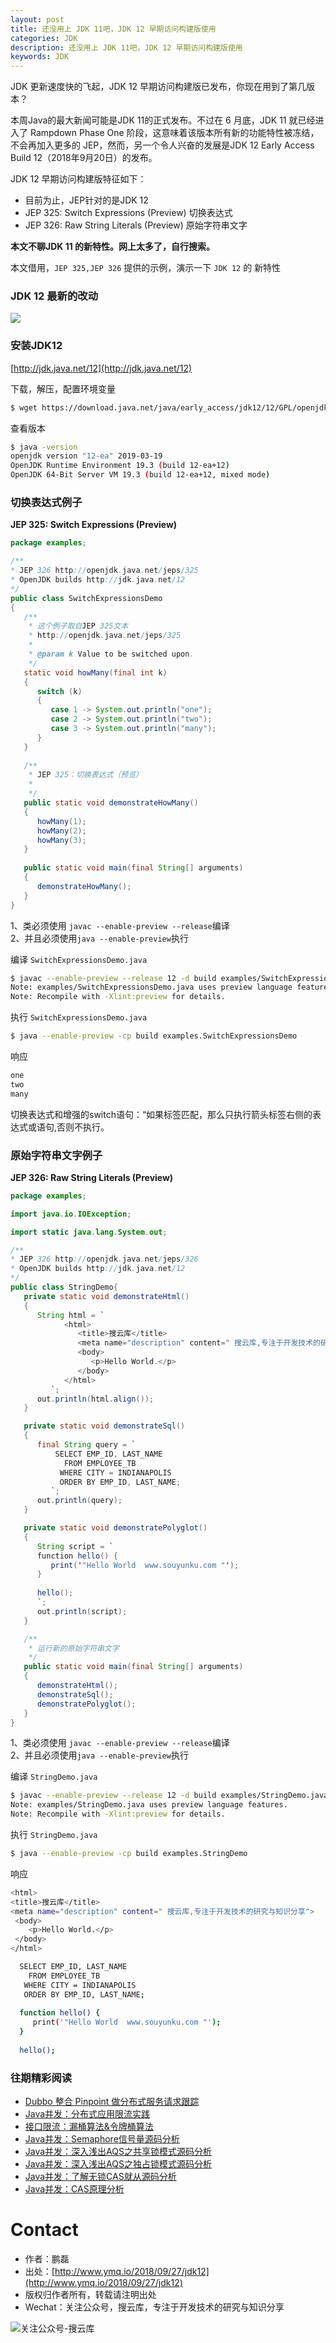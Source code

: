 ```yaml
---
layout: post
title: 还没用上 JDK 11吧，JDK 12 早期访问构建版使用
categories: JDK
description: 还没用上 JDK 11吧，JDK 12 早期访问构建版使用
keywords: JDK
---
```


JDK 更新速度快的飞起，JDK 12 早期访问构建版已发布，你现在用到了第几版本？

本周Java的最大新闻可能是JDK 11的正式发布。不过在 6 月底，JDK 11 就已经进入了 Rampdown Phase One 阶段，这意味着该版本所有新的功能特性被冻结，不会再加入更多的 JEP，然而，另一个令人兴奋的发展是JDK 12 Early Access Build 12（2018年9月20日）的发布。

JDK 12 早期访问构建版特征如下：

- 目前为止，JEP针对的是JDK 12
- JEP 325: Switch Expressions (Preview) 切换表达式
- JEP 326: Raw String Literals (Preview) 原始字符串文字

**本文不聊JDK 11 的新特性。网上太多了，自行搜索。**

本文借用，`JEP 325,JEP 326` 提供的示例，演示一下 `JDK 12` 的 新特性

### JDK 12 最新的改动

![][1]

### 安装JDK12

[http://jdk.java.net/12](http://jdk.java.net/12)

下载，解压，配置环境变量
```sh
$ wget https://download.java.net/java/early_access/jdk12/12/GPL/openjdk-12-ea+12_linux-x64_bin.tar.gz
```

查看版本

```sh
$ java -version
openjdk version "12-ea" 2019-03-19
OpenJDK Runtime Environment 19.3 (build 12-ea+12)
OpenJDK 64-Bit Server VM 19.3 (build 12-ea+12, mixed mode)
```

### 切换表达式例子

**JEP 325: Switch Expressions (Preview)**

```java
package examples;  

/**
* JEP 326 http://openjdk.java.net/jeps/325
* OpenJDK builds http://jdk.java.net/12
*/
public class SwitchExpressionsDemo  
{  
   /** 
    * 这个例子取自JEP 325文本
    * http://openjdk.java.net/jeps/325
    * 
    * @param k Value to be switched upon. 
    */  
   static void howMany(final int k)  
   {  
      switch (k)  
      {  
         case 1 -> System.out.println("one");  
         case 2 -> System.out.println("two");  
         case 3 -> System.out.println("many");  
      }  
   }  
  
   /** 
    * JEP 325：切换表达式（预览）
    * 
    */  
   public static void demonstrateHowMany()  
   {  
      howMany(1);  
      howMany(2);  
      howMany(3);  
   }  
  
   public static void main(final String[] arguments)  
   {  
      demonstrateHowMany();  
   }  
}  
```

1、类必须使用 `javac --enable-preview --release`编译  
2、并且必须使用`java --enable-preview`执行  

编译 `SwitchExpressionsDemo.java`
```sh
$ javac --enable-preview --release 12 -d build examples/SwitchExpressionsDemo.java
Note: examples/SwitchExpressionsDemo.java uses preview language features.
Note: Recompile with -Xlint:preview for details.
```

执行 `SwitchExpressionsDemo.java`

```sh
$ java --enable-preview -cp build examples.SwitchExpressionsDemo
```

响应

```sh
one
two
many
```

切换表达式和增强的switch语句：“如果标签匹配，那么只执行箭头标签右侧的表达式或语句,否则不执行。

### 原始字符串文字例子

**JEP 326: Raw String Literals (Preview)**

```java
package examples;

import java.io.IOException;

import static java.lang.System.out;

/**
* JEP 326 http://openjdk.java.net/jeps/326
* OpenJDK builds http://jdk.java.net/12
*/
public class StringDemo{
   private static void demonstrateHtml()
   {
      String html = `
            <html>
               <title>搜云库</title>
               <meta name="description" content=" 搜云库,专注于开发技术的研究与知识分享">
               <body>
                  <p>Hello World.</p>
               </body>
            </html>
         `;
      out.println(html.align());
   }

   private static void demonstrateSql()
   {
      final String query = `
          SELECT EMP_ID, LAST_NAME
            FROM EMPLOYEE_TB
           WHERE CITY = INDIANAPOLIS
           ORDER BY EMP_ID, LAST_NAME;
         `;
      out.println(query);
   }

   private static void demonstratePolyglot()
   {
      String script = `
      function hello() {
         print('"Hello World  www.souyunku.com "');
      }
      
      hello();
      `;
      out.println(script);
   }

   /**
    * 运行新的原始字符串文字
    */
   public static void main(final String[] arguments)
   {
      demonstrateHtml();
      demonstrateSql();
      demonstratePolyglot();
   }
}
```

1、类必须使用 `javac --enable-preview --release`编译  
2、并且必须使用`java --enable-preview`执行  

编译 `StringDemo.java`
```sh
$ javac --enable-preview --release 12 -d build examples/StringDemo.java
Note: examples/StringDemo.java uses preview language features.
Note: Recompile with -Xlint:preview for details.
```

执行 `StringDemo.java`

```sh
$ java --enable-preview -cp build examples.StringDemo
```

响应

```sh
<html>
<title>搜云库</title>
<meta name="description" content=" 搜云库,专注于开发技术的研究与知识分享">
 <body>
    <p>Hello World.</p>
 </body>
</html>

  SELECT EMP_ID, LAST_NAME
    FROM EMPLOYEE_TB
   WHERE CITY = INDIANAPOLIS
   ORDER BY EMP_ID, LAST_NAME;
         
  function hello() {
     print('"Hello World  www.souyunku.com "');
  }
  
  hello();
```

[1]: http://www.ymq.io/images/2018/jdk/jdk12.png

[2]: http://www.ymq.io/images/2018/jdk/jdk11.png

### 往期精彩阅读

- [Dubbo 整合 Pinpoint 做分布式服务请求跟踪](https://mp.weixin.qq.com/s?__biz=MzA3MTUzOTcxOQ==&mid=2452964737&idx=1&sn=50d1f0ebaad141cb010c2b61d53f615a&chksm=88ede8e9bf9a61ff25548c94a960e192cf19b8e86e49fe18fa16dc1f07d167a3d4c539983441&scene=21#wechat_redirect)
- [Java并发：分布式应用限流实践](https://mp.weixin.qq.com/s?__biz=MzA3MTUzOTcxOQ==&mid=2452964832&idx=1&sn=40bd7f711ebee535129d4dc71e5e678d&chksm=88ede888bf9a619eae04527a78210e33ca7b3a402af32ec6fd96a4f14a5cc01de2896f90871d#rd)
- [接口限流：漏桶算法&令牌桶算法](http://mp.weixin.qq.com/s?__biz=MzA3MTUzOTcxOQ==&mid=2452964796&idx=1&sn=281842ac2a970d67b3946c85196b6cf4&chksm=88ede8d4bf9a61c2b1a5a19759098f88e56d6d0958667af90cc99fec863bb47e4cf4d26366ea&scene=21#wechat_redirect)
- [Java并发：Semaphore信号量源码分析](https://mp.weixin.qq.com/s?__biz=MzA3MTUzOTcxOQ==&mid=2452964828&idx=1&sn=6d656bee2728f11f7cdc0cdb31eddef8&chksm=88ede8b4bf9a61a2cb8cbc8aa7744d400e409c961d1929fac19d3331ae4ee5c45241e8673cab#rd)
- [Java并发：深入浅出AQS之共享锁模式源码分析](http://mp.weixin.qq.com/s?__biz=MzA3MTUzOTcxOQ==&mid=2452964789&idx=1&sn=4f30e409bb259cfce0248dfc0af0eae0&chksm=88ede8ddbf9a61cbad5dff5d9bf27ca61b4c87fda481fabace8b89314e009a750046154e8def&scene=21#wechat_redirect)
- [Java并发：深入浅出AQS之独占锁模式源码分析](http://mp.weixin.qq.com/s?__biz=MzA3MTUzOTcxOQ==&mid=2452964775&idx=1&sn=8442e35afb18d124c85e54de40a2ee29&chksm=88ede8cfbf9a61d9df1832319603afdeecb235895a97ed10ec873bcfd4142bde0e8efe78b27d&scene=21#wechat_redirect)
- [Java并发：了解无锁CAS就从源码分析](http://mp.weixin.qq.com/s?__biz=MzA3MTUzOTcxOQ==&mid=2452964769&idx=1&sn=ca172d2a6b883da41e7e89602d5036c4&chksm=88ede8c9bf9a61df8dea9f4194dea60a419e87191384eddc53aa4a38fdfac9b0224a75fb9615&scene=21#wechat_redirect)
- [Java并发：CAS原理分析](http://mp.weixin.qq.com/s?__biz=MzA3MTUzOTcxOQ==&mid=2452964742&idx=1&sn=7359ef8dc9bc520acc1b86afe85f7c3d&chksm=88ede8eebf9a61f8d93de1e8aeb9bcc0caafa2522db113cab9d23f9786e5480dce1735209d8b&scene=21#wechat_redirect)

# Contact

 - 作者：鹏磊  
 - 出处：[http://www.ymq.io/2018/09/27/jdk12](http://www.ymq.io/2018/09/27/jdk12)  
 - 版权归作者所有，转载请注明出处
 - Wechat：关注公众号，搜云库，专注于开发技术的研究与知识分享
 
 ![关注公众号-搜云库](http://www.ymq.io/images/souyunku.png "搜云库")
